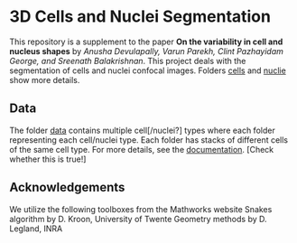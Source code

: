 # 3D Cells and Nuclei Segmentation 

This repository is a supplement to the paper 
**On the variability in cell and nucleus shapes** by *Anusha Devulapally, Varun Parekh, Clint Pazhayidam George, and Sreenath Balakrishnan*. This project deals with the segmentation of cells and nuclei confocal images. Folders [cells](cells/README.md) and [nuclie](nuclei/README.md) show more details. 



## Data

The folder [data](data/) contains multiple cell[/nuclei?] types where each folder representing each cell/nuclei type. 
Each folder has stacks of different cells of the same cell type. For more details, see the [documentation](data/README.md). [Check whether this is true!]

## Acknowledgements 
We utilize the following toolboxes from the Mathworks website
Snakes algorithm by D. Kroon, University of Twente
Geometry methods by D. Legland, INRA

